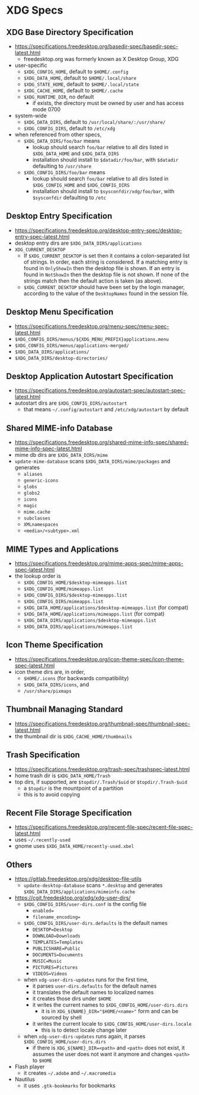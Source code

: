 XDG Specs
=========

## XDG Base Directory Specification

- <https://specifications.freedesktop.org/basedir-spec/basedir-spec-latest.html>
  - freedesktop.org was formerly known as X Desktop Group, XDG
- user-specific
  - `$XDG_CONFIG_HOME`, default to `$HOME/.config`
  - `$XDG_DATA_HOME`, default to `$HOME/.local/share`
  - `$XDG_STATE_HOME`, default to `$HOME/.local/state`
  - `$XDG_CACHE_HOME`, default to `$HOME/.cache`
  - `$XDG_RUNTIME_DIR`, no default
    - if exists, the directory must be owned by user and has access mode 0700
- system-wide
  - `$XDG_DATA_DIRS`, default to `/usr/local/share/:/usr/share/`
  - `$XDG_CONFIG_DIRS`, default to `/etc/xdg`
- when referenced from other specs,
  - `$XDG_DATA_DIRS/foo/bar` means
    - lookup should search `foo/bar` relative to all dirs listed in
      `$XDG_DATA_HOME` and `$XDG_DATA_DIRS`
    - installation should install to `$datadir/foo/bar`, with `$datadir`
      defaulting to `/usr/share`
  - `$XDG_CONFIG_DIRS/foo/bar` means
    - lookup should search `foo/bar` relative to all dirs listed in
      `$XDG_CONFIG_HOME` and `$XDG_CONFIG_DIRS`
    - installation should install to `$sysconfdir/xdg/foo/bar`, with
      `$sysconfdir` defaulting to `/etc`

## Desktop Entry Specification

- <https://specifications.freedesktop.org/desktop-entry-spec/desktop-entry-spec-latest.html>
- desktop entry dirs are `$XDG_DATA_DIRS/applications`
- `XDG_CURRENT_DESKTOP`
  - If `$XDG_CURRENT_DESKTOP` is set then it contains a colon-separated list
    of strings. In order, each string is considered. If a matching entry is
    found in `OnlyShowIn` then the desktop file is shown. If an entry is found
    in `NotShowIn` then the desktop file is not shown. If none of the strings
    match then the default action is taken (as above).
  - `$XDG_CURRENT_DESKTOP` should have been set by the login manager,
    according to the value of the `DesktopNames` found in the session file.

## Desktop Menu Specification

- <https://specifications.freedesktop.org/menu-spec/menu-spec-latest.html>
- `$XDG_CONFIG_DIRS/menus/${XDG_MENU_PREFIX}applications.menu`
- `$XDG_CONFIG_DIRS/menus/applications-merged/`
- `$XDG_DATA_DIRS/applications/`
- `$XDG_DATA_DIRS/desktop-directories/`

## Desktop Application Autostart Specification

- <https://specifications.freedesktop.org/autostart-spec/autostart-spec-latest.html>
- autostart dirs are `$XDG_CONFIG_DIRS/autostart`
  - that means `~/.config/autostart` and `/etc/xdg/autostart` by default

## Shared MIME-info Database

- <https://specifications.freedesktop.org/shared-mime-info-spec/shared-mime-info-spec-latest.html>
- mime db dirs are `$XDG_DATA_DIRS/mime`
- `update-mime-database` scans `$XDG_DATA_DIRS/mime/packages` and generates
  - `aliases`
  - `generic-icons`
  - `globs`
  - `globs2`
  - `icons`
  - `magic`
  - `mime.cache`
  - `subclasses`
  - `XMLnamespaces`
  - `<media>/<subtype>.xml`

## MIME Types and Applications

- <https://specifications.freedesktop.org/mime-apps-spec/mime-apps-spec-latest.html>
- the lookup order is
  - `$XDG_CONFIG_HOME/$desktop-mimeapps.list`
  - `$XDG_CONFIG_HOME/mimeapps.list`
  - `$XDG_CONFIG_DIRS/$desktop-mimeapps.list`
  - `$XDG_CONFIG_DIRS/mimeapps.list`
  - `$XDG_DATA_HOME/applications/$desktop-mimeapps.list` (for compat)
  - `$XDG_DATA_HOME/applications/mimeapps.list` (for compat)
  - `$XDG_DATA_DIRS/applications/$desktop-mimeapps.list`
  - `$XDG_DATA_DIRS/applications/mimeapps.list`

## Icon Theme Specification

- <https://specifications.freedesktop.org/icon-theme-spec/icon-theme-spec-latest.html>
- icon theme dirs are, in order,
  - `$HOME/.icons` (for backwards compatibility)
  - `$XDG_DATA_DIRS/icons`, and
  - `/usr/share/pixmaps`

## Thumbnail Managing Standard

- <https://specifications.freedesktop.org/thumbnail-spec/thumbnail-spec-latest.html>
- the thumbnail dir is `$XDG_CACHE_HOME/thumbnails`

## Trash Specification

- <https://specifications.freedesktop.org/trash-spec/trashspec-latest.html>
- home trash dir is `$XDG_DATA_HOME/Trash`
- top dirs, if supported, are `$topdir/.Trash/$uid` or `$topdir/.Trash-$uid`
  - a `$topdir` is the mountpoint of a partition
  - this is to avoid copying

## Recent File Storage Specification

- <https://specifications.freedesktop.org/recent-file-spec/recent-file-spec-latest.html>
- uses `~/.recently-used`
- gnome uses `$XDG_DATA_HOME/recently-used.xbel`

## Others

- <https://gitlab.freedesktop.org/xdg/desktop-file-utils>
  - `update-desktop-database` scans `*.desktop` and generates
    `$XDG_DATA_DIRS/applications/mimeinfo.cache`
- <https://cgit.freedesktop.org/xdg/xdg-user-dirs/>
  - `$XDG_CONFIG_DIRS/user-dirs.conf` is the config file
    - `enabled=`
    - `filename_encoding=`
  - `$XDG_CONFIG_DIRS/user-dirs.defaults` is the default names
    - `DESKTOP=Desktop`
    - `DOWNLOAD=Downloads`
    - `TEMPLATES=Templates`
    - `PUBLICSHARE=Public`
    - `DOCUMENTS=Documents`
    - `MUSIC=Music`
    - `PICTURES=Pictures`
    - `VIDEOS=Videos`
  - when `xdg-user-dirs-updates` runs for the first time,
    - it parses `user-dirs.defaults` for the default names
    - it translates the default names to localized names
    - it creates those dirs under `$HOME`
    - it writes the current names to `$XDG_CONFIG_HOME/user-dirs.dirs`
      - it is in `XDG_${NAME}_DIR="$HOME/<name>"` form and can be sourced by
        shell
    - it writes the current locale to `$XDG_CONFIG_HOME/user-dirs.locale`
      - this is to detect locale change later
  - when `xdg-user-dirs-updates` runs again, it parses
    `$XDG_CONFIG_HOME/user-dirs.dirs`
    - if there is `XDG_${NAME}_DIR=<path>` and `<path>` does not exist, it
      assumes the user does not want it anymore and changes `<path>` to
      `$HOME`
- Flash player
  - it creates `~/.adobe` and `~/.macromedia`
- Nautilus
  - it uses `.gtk-bookmarks` for bookmarks
